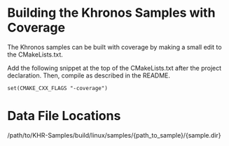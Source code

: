 # Building the Khronos Samples with Coverage

The Khronos samples can be built with coverage by making a small edit to the CMakeLists.txt.

Add the following snippet at the top of the CMakeLists.txt after the project declaration. Then, compile as described in the README.

`
set(CMAKE_CXX_FLAGS "-coverage")
`
# Data File Locations

/path/to/KHR-Samples/build/linux/samples/{path\_to\_sample}/{sample.dir}
